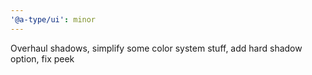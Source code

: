 ```yaml
---
'@a-type/ui': minor
---
```


Overhaul shadows, simplify some color system stuff, add hard shadow option, fix peek
